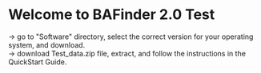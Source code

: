 # Welcome to BAFinder 2.0 Test

-> go to "Software" directory, select the correct version for your operating system, and download. <br>
-> download Test_data.zip file, extract, and follow the instructions in the QuickStart Guide. <br>
